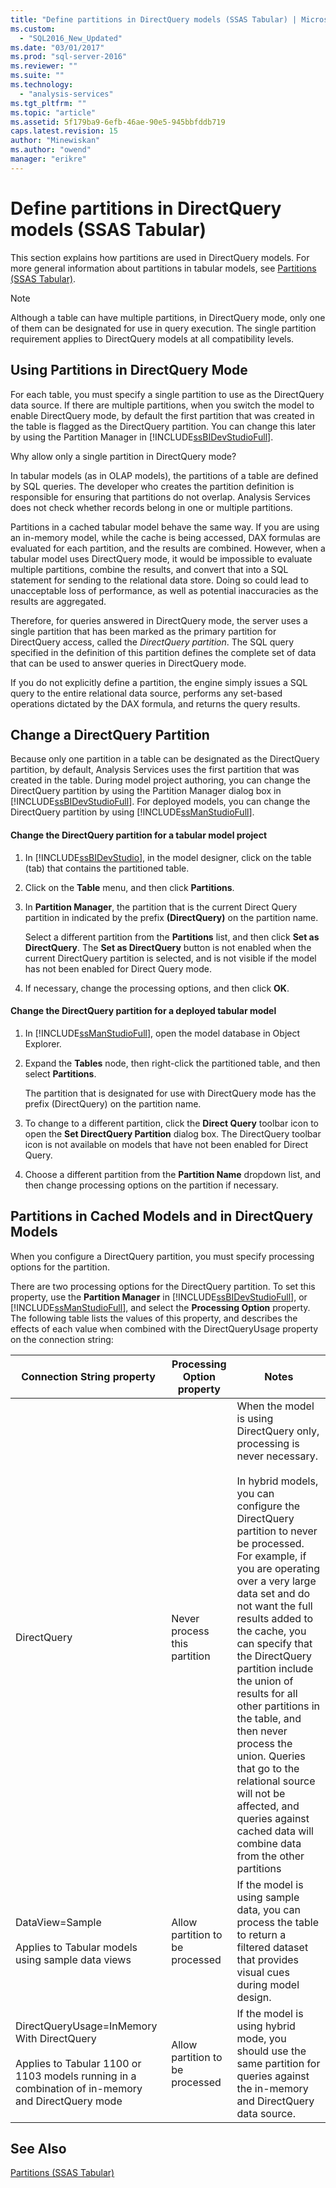 ```yaml
---
title: "Define partitions in DirectQuery models (SSAS Tabular) | Microsoft Docs"
ms.custom: 
  - "SQL2016_New_Updated"
ms.date: "03/01/2017"
ms.prod: "sql-server-2016"
ms.reviewer: ""
ms.suite: ""
ms.technology: 
  - "analysis-services"
ms.tgt_pltfrm: ""
ms.topic: "article"
ms.assetid: 5f179ba9-6efb-46ae-90e5-945bbfddb719
caps.latest.revision: 15
author: "Minewiskan"
ms.author: "owend"
manager: "erikre"
---
```

# Define partitions in DirectQuery models (SSAS Tabular)
  This section explains how partitions are used in DirectQuery models. For more general information about partitions in tabular models, see [Partitions &#40;SSAS Tabular&#41;](../../analysis-services/tabular-models/partitions-ssas-tabular.md).  
  
> [!NOTE]  
>  Although a table can have multiple partitions, in DirectQuery mode, only one of them can be designated for use in query execution. The single partition requirement applies to DirectQuery models at all compatibility levels.  
  
## Using Partitions in DirectQuery Mode  
 For each table, you must specify a single partition to use as the DirectQuery data source.  If there are multiple partitions, when you switch the model to enable DirectQuery mode, by default the first partition that was created in the table is flagged as the DirectQuery partition. You can change this later by using the Partition Manager in [!INCLUDE[ssBIDevStudioFull](../../includes/ssbidevstudiofull-md.md)].  
  
 Why allow only a single partition in DirectQuery mode?  
  
 In tabular models (as in OLAP models), the partitions of a table are defined by SQL queries. The developer who creates the partition definition is responsible for ensuring that partitions do not overlap. Analysis Services does not check whether records belong in one or multiple partitions.  
  
 Partitions in a cached tabular model behave the same way. If you are using an in-memory model, while the cache is being accessed, DAX formulas are evaluated for each partition, and the results are combined. However, when a tabular model uses DirectQuery mode, it would be impossible to evaluate multiple partitions, combine the results, and convert that into a SQL statement for sending to the relational data store. Doing so could lead to unacceptable loss of performance, as well as potential inaccuracies as the results are aggregated.  
  
 Therefore, for queries answered in DirectQuery mode, the server uses a single partition that has been marked as the primary partition for DirectQuery access, called the *DirectQuery partition*.  The SQL query specified in the definition of this partition defines the complete set of data that can be used to answer queries in DirectQuery mode.  
  
 If you do not explicitly define a partition, the engine simply issues a SQL query to the entire relational data source, performs any set-based operations dictated by the DAX formula, and returns the query results.  
  
  
## Change a DirectQuery Partition  
 Because only one partition in a table can be designated as the DirectQuery partition, by default, Analysis Services uses the first partition that was created in the table. During model project authoring, you can change the DirectQuery partition by using the Partition Manager dialog box in [!INCLUDE[ssBIDevStudioFull](../../includes/ssbidevstudiofull-md.md)]. For deployed models, you can change the DirectQuery partition by using [!INCLUDE[ssManStudioFull](../../includes/ssmanstudiofull-md.md)].  
  
#### Change the DirectQuery partition for a tabular model project  
  
1.  In [!INCLUDE[ssBIDevStudio](../../includes/ssbidevstudio-md.md)], in the model designer, click on the table (tab) that contains the partitioned table.  
  
2.  Click on the **Table** menu, and then click **Partitions**.  
  
3.  In **Partition Manager**, the partition that is the current Direct Query partition in indicated by the prefix **(DirectQuery)** on the partition name.  
  
     Select a different partition from the **Partitions** list, and then click **Set as DirectQuery**. The **Set as DirectQuery** button is not enabled when the current DirectQuery partition is selected, and is not visible if the model has not been enabled for Direct Query mode.  
  
4.  If necessary, change the processing options, and then click **OK**.  
  
#### Change the DirectQuery partition for a deployed tabular model  
  
1.  In [!INCLUDE[ssManStudioFull](../../includes/ssmanstudiofull-md.md)], open the model database in Object Explorer.  
  
2.  Expand the **Tables** node, then right-click the partitioned table, and then select **Partitions**.  
  
     The partition that is designated for use with DirectQuery mode has the prefix (DirectQuery) on the partition name.  
  
3.  To change to a different partition, click the **Direct Query** toolbar icon to open the **Set DirectQuery Partition** dialog box. The DirectQuery toolbar icon is not available on models that have not been enabled for Direct Query.  
  
4.  Choose a different partition from the **Partition Name** dropdown list, and then change processing options on the partition if necessary.  
  
## Partitions in Cached Models and in DirectQuery Models  
 When you configure a DirectQuery partition, you must specify processing options for the partition.  
  
 There are two processing options for the DirectQuery partition. To set this property, use the **Partition Manager** in [!INCLUDE[ssBIDevStudioFull](../../includes/ssbidevstudiofull-md.md)], or [!INCLUDE[ssManStudioFull](../../includes/ssmanstudiofull-md.md)], and select the **Processing Option** property. The following table lists the values of this property, and describes the effects of each value when combined with the DirectQueryUsage property on the connection string:  
  
|**Connection String** property|**Processing Option** property|Notes|  
|------------------------------------|------------------------------------|-----------|  
|DirectQuery|Never process this partition|When the model is using DirectQuery only, processing is never necessary.<br /><br /> In hybrid models, you can configure the DirectQuery partition to never be processed. For example, if you are operating over a very large data set and do not want the full results added to the cache, you can specify that the DirectQuery partition include the union of results for all other partitions in the table, and then never process the union. Queries that go to the relational source will not be affected, and queries against cached data will combine data from the other partitions|  
|DataView=Sample<br /><br /> Applies to Tabular models using sample data views|Allow partition to be processed|If the model is using sample data, you can process the table to return a filtered dataset that provides visual cues during model design.|  
|DirectQueryUsage=InMemory With DirectQuery<br /><br /> Applies to Tabular 1100 or 1103 models  running in a combination of in-memory and DirectQuery mode|Allow partition to be processed|If the model is using hybrid mode, you should use the same partition for queries against the in-memory and DirectQuery data source.|  
  
## See Also  
 [Partitions &#40;SSAS Tabular&#41;](../../analysis-services/tabular-models/partitions-ssas-tabular.md)  
  
  